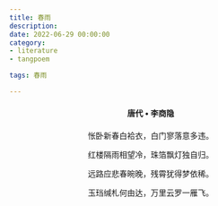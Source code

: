 ```yaml
---
title: 春雨
description:
date: 2022-06-29 00:00:00
category:
- literature
- tangpoem

tags: 春雨

---
```


<div id="poem-author">
唐代 • 李商隐
</div>
<div id="poem-body">
<p class="poem-paragraph">怅卧新春白袷衣，白门寥落意多违。</p>
<p class="poem-paragraph">红楼隔雨相望冷，珠箔飘灯独自归。</p>
<p class="poem-paragraph">远路应悲春晼晚，残霄犹得梦依稀。</p>
<p class="poem-paragraph">玉珰缄札何由达，万里云罗一雁飞。</p>

</div>

<style>

#poem-author {
    width: 100%;
    text-align: center;
    margin: 20px 0;
    font-weight: bold;
}
#poem-body {
    width: 100%;
    text-align: center;
}
.poem-paragraph {
    font-family: "仿宋"
}

</style>